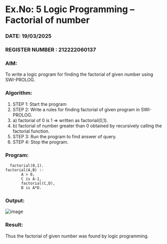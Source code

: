 # Ex.No: 5   Logic Programming – Factorial of number   
### DATE: 19/03/2025                                                                       
### REGISTER NUMBER : 212222060137
### AIM: 
To  write  a logic program for finding the factorial of given number using SWI-PROLOG. 
### Algorithm:
1. STEP 1: Start the program
2. STEP 2:  Write a rules for finding factorial of given program in SWI-PROLOG.
3.   a)	factorial of 0 is 1 => written as factorial(0,1).
4.   b)	factorial of number greater than 0 obtained by recursively calling the factorial    function.
5. STEP 3: Run the program  to find answer of  query.
6. STEP 4: Stop the program.

### Program:
      factorial(0,1).
    factorial(A,B) :-  
           A > 0, 
           C is A-1,
           factorial(C,D),
           B is A*D.
### Output:
![image](https://github.com/user-attachments/assets/429b013a-5325-4a8a-98c6-b2c86096d552)


### Result:
Thus the factorial of given number was found by logic programming. 

